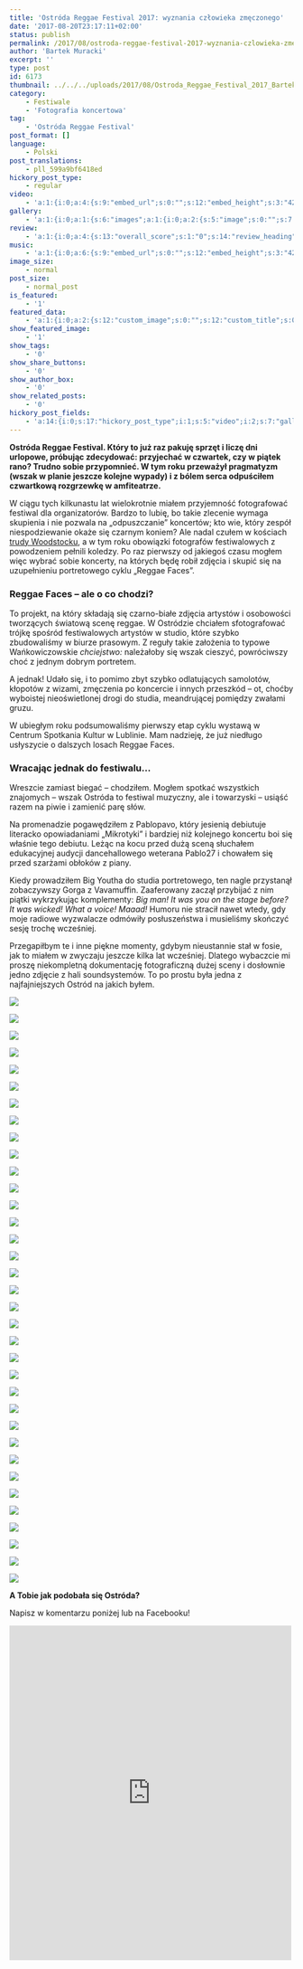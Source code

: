 ```yaml
---
title: 'Ostróda Reggae Festival 2017: wyznania człowieka zmęczonego'
date: '2017-08-20T23:17:11+02:00'
status: publish
permalink: /2017/08/ostroda-reggae-festival-2017-wyznania-czlowieka-zmeczonego
author: 'Bartek Muracki'
excerpt: ''
type: post
id: 6173
thumbnail: ../../../uploads/2017/08/Ostroda_Reggae_Festival_2017_Bartek_Muracki-034-4828.jpg
category:
    - Festiwale
    - 'Fotografia koncertowa'
tag:
    - 'Ostróda Reggae Festival'
post_format: []
language:
    - Polski
post_translations:
    - pll_599a9bf6418ed
hickory_post_type:
    - regular
video:
    - 'a:1:{i:0;a:4:{s:9:"embed_url";s:0:"";s:12:"embed_height";s:3:"420";s:15:"self_hosted_url";s:0:"";s:18:"self_hosted_height";s:3:"420";}}'
gallery:
    - 'a:1:{i:0;a:1:{s:6:"images";a:1:{i:0;a:2:{s:5:"image";s:0:"";s:7:"caption";s:0:"";}}}}'
review:
    - 'a:1:{i:0;a:4:{s:13:"overall_score";s:1:"0";s:14:"review_heading";s:0:"";s:12:"summary_text";s:0:"";s:8:"criteria";a:1:{i:0;a:2:{s:4:"name";s:0:"";s:5:"score";s:1:"0";}}}}'
music:
    - 'a:1:{i:0;a:6:{s:9:"embed_url";s:0:"";s:12:"embed_height";s:3:"420";s:16:"soundcloud_embed";s:0:"";s:33:"soundcloud_include_featured_image";s:1:"0";s:13:"spotify_embed";s:0:"";s:30:"spotify_include_featured_image";s:1:"0";}}'
image_size:
    - normal
post_size:
    - normal_post
is_featured:
    - '1'
featured_data:
    - 'a:1:{i:0;a:2:{s:12:"custom_image";s:0:"";s:12:"custom_title";s:0:"";}}'
show_featured_image:
    - '1'
show_tags:
    - '0'
show_share_buttons:
    - '0'
show_author_box:
    - '0'
show_related_posts:
    - '0'
hickory_post_fields:
    - 'a:14:{i:0;s:17:"hickory_post_type";i:1;s:5:"video";i:2;s:7:"gallery";i:3;s:6:"review";i:4;s:5:"music";i:5;s:10:"image_size";i:6;s:9:"post_size";i:7;s:11:"is_featured";i:8;s:13:"featured_data";i:9;s:19:"show_featured_image";i:10;s:9:"show_tags";i:11;s:18:"show_share_buttons";i:12;s:15:"show_author_box";i:13;s:18:"show_related_posts";}'
---
```

 **Ostróda Reggae Festival. Który to już raz pakuję sprzęt i liczę dni urlopowe, próbując zdecydować: przyjechać w czwartek, czy w piątek rano? Trudno sobie przypomnieć. W tym roku przeważył pragmatyzm (wszak w planie jeszcze kolejne wypady) i z bólem serca odpuściłem czwartkową rozgrzewkę w amfiteatrze.**

W ciągu tych kilkunastu lat wielokrotnie miałem przyjemność fotografować festiwal dla organizatorów. Bardzo to lubię, bo takie zlecenie wymaga skupienia i nie pozwala na „odpuszczanie” koncertów; kto wie, który zespół niespodziewanie okaże się czarnym koniem? Ale nadal czułem w kościach [trudy Woodstocku](http://music.bartekmuracki.com/2017/08/przystanek-woodstock-2017-woodstockowe-zycie/), a w tym roku obowiązki fotografów festiwalowych z powodzeniem pełnili koledzy. Po raz pierwszy od jakiegoś czasu mogłem więc wybrać sobie koncerty, na których będę robił zdjęcia i skupić się na uzupełnieniu portretowego cyklu „Reggae Faces”.

### Reggae Faces – ale o co chodzi?

To projekt, na który składają się czarno-białe zdjęcia artystów i osobowości tworzących światową scenę reggae. W Ostródzie chciałem sfotografować trójkę spośród festiwalowych artystów w studio, które szybko zbudowaliśmy w biurze prasowym. Z reguły takie założenia to typowe Wańkowiczowskie *chciejstwo:* należałoby się wszak cieszyć, powróciwszy choć z jednym dobrym portretem.

A jednak! Udało się, i to pomimo zbyt szybko odlatujących samolotów, kłopotów z wizami, zmęczenia po koncercie i innych przeszkód – ot, choćby wyboistej nieoświetlonej drogi do studia, meandrującej pomiędzy zwałami gruzu.

W ubiegłym roku podsumowaliśmy pierwszy etap cyklu wystawą w Centrum Spotkania Kultur w Lublinie. Mam nadzieję, że już niedługo usłyszycie o dalszych losach Reggae Faces.

### Wracając jednak do festiwalu…

Wreszcie zamiast biegać – chodziłem. Mogłem spotkać wszystkich znajomych – wszak Ostróda to festiwal muzyczny, ale i towarzyski – usiąść razem na piwie i zamienić parę słów.

Na promenadzie pogawędziłem z Pablopavo, który jesienią debiutuje literacko opowiadaniami „Mikrotyki” i bardziej niż kolejnego koncertu boi się właśnie tego debiutu. Leżąc na kocu przed dużą sceną słuchałem edukacyjnej audycji dancehallowego weterana Pablo27 i chowałem się przed szarżami obłoków z piany.

Kiedy prowadziłem Big Youtha do studia portretowego, ten nagle przystanął zobaczywszy Gorga z Vavamuffin. Zaaferowany zaczął przybijać z nim piątki wykrzykując komplementy: *Big man! It was you on the stage before? It was wicked! What a voice! Maaad!* Humoru nie stracił nawet wtedy, gdy moje radiowe wyzwalacze odmówiły posłuszeństwa i musieliśmy skończyć sesję trochę wcześniej.

Przegapiłbym te i inne piękne momenty, gdybym nieustannie stał w fosie, jak to miałem w zwyczaju jeszcze kilka lat wcześniej. Dlatego wybaczcie mi proszę niekompletną dokumentację fotograficzną dużej sceny i dosłownie jedno zdjęcie z hali soundsystemów. To po prostu była jedna z najfajniejszych Ostród na jakich byłem.

![](http://music.bartekmuracki.com/wp-content/uploads/2017/08/Ostroda_Reggae_Festival_2017_Bartek_Muracki-001-2.jpg)

![](http://music.bartekmuracki.com/wp-content/uploads/2017/08/Ostroda_Reggae_Festival_2017_Bartek_Muracki-002-1796.jpg)

![](http://music.bartekmuracki.com/wp-content/uploads/2017/08/Ostroda_Reggae_Festival_2017_Bartek_Muracki-003-2017.jpg)

![](http://music.bartekmuracki.com/wp-content/uploads/2017/08/Ostroda_Reggae_Festival_2017_Bartek_Muracki-004-2054.jpg)

![](http://music.bartekmuracki.com/wp-content/uploads/2017/08/Ostroda_Reggae_Festival_2017_Bartek_Muracki-005-2102.jpg)

![](http://music.bartekmuracki.com/wp-content/uploads/2017/08/Ostroda_Reggae_Festival_2017_Bartek_Muracki-006-1837.jpg)

![](http://music.bartekmuracki.com/wp-content/uploads/2017/08/Ostroda_Reggae_Festival_2017_Bartek_Muracki-007-2373.jpg)

![](http://music.bartekmuracki.com/wp-content/uploads/2017/08/Ostroda_Reggae_Festival_2017_Bartek_Muracki-008-2739.jpg)

![](http://music.bartekmuracki.com/wp-content/uploads/2017/08/Ostroda_Reggae_Festival_2017_Bartek_Muracki-009-2862.jpg)

![](http://music.bartekmuracki.com/wp-content/uploads/2017/08/Ostroda_Reggae_Festival_2017_Bartek_Muracki-010-2908.jpg)

![](http://music.bartekmuracki.com/wp-content/uploads/2017/08/Ostroda_Reggae_Festival_2017_Bartek_Muracki-011-2414.jpg)

![](http://music.bartekmuracki.com/wp-content/uploads/2017/08/Ostroda_Reggae_Festival_2017_Bartek_Muracki-012-3023.jpg)

![](http://music.bartekmuracki.com/wp-content/uploads/2017/08/Ostroda_Reggae_Festival_2017_Bartek_Muracki-013-3148.jpg)

![](http://music.bartekmuracki.com/wp-content/uploads/2017/08/Ostroda_Reggae_Festival_2017_Bartek_Muracki-014-3197.jpg)

![](http://music.bartekmuracki.com/wp-content/uploads/2017/08/Ostroda_Reggae_Festival_2017_Bartek_Muracki-015-3338.jpg)

![](http://music.bartekmuracki.com/wp-content/uploads/2017/08/Ostroda_Reggae_Festival_2017_Bartek_Muracki-016-3391.jpg)

![](http://music.bartekmuracki.com/wp-content/uploads/2017/08/Ostroda_Reggae_Festival_2017_Bartek_Muracki-017-3416.jpg)

![](http://music.bartekmuracki.com/wp-content/uploads/2017/08/Ostroda_Reggae_Festival_2017_Bartek_Muracki-018-3575.jpg)

![](http://music.bartekmuracki.com/wp-content/uploads/2017/08/Ostroda_Reggae_Festival_2017_Bartek_Muracki-019-3073.jpg)

![](http://music.bartekmuracki.com/wp-content/uploads/2017/08/Ostroda_Reggae_Festival_2017_Bartek_Muracki-020-3096.jpg)

![](http://music.bartekmuracki.com/wp-content/uploads/2017/08/Ostroda_Reggae_Festival_2017_Bartek_Muracki-021-3474.jpg)

![](http://music.bartekmuracki.com/wp-content/uploads/2017/08/Ostroda_Reggae_Festival_2017_Bartek_Muracki-022-3559.jpg)

![](http://music.bartekmuracki.com/wp-content/uploads/2017/08/Ostroda_Reggae_Festival_2017_Bartek_Muracki-023-3899.jpg)

![](http://music.bartekmuracki.com/wp-content/uploads/2017/08/Ostroda_Reggae_Festival_2017_Bartek_Muracki-024-3607.jpg)

![](http://music.bartekmuracki.com/wp-content/uploads/2017/08/Ostroda_Reggae_Festival_2017_Bartek_Muracki-025-3626.jpg)

![](http://music.bartekmuracki.com/wp-content/uploads/2017/08/Ostroda_Reggae_Festival_2017_Bartek_Muracki-026-3946.jpg)

![](http://music.bartekmuracki.com/wp-content/uploads/2017/08/Ostroda_Reggae_Festival_2017_Bartek_Muracki-027-3966.jpg)

![](http://music.bartekmuracki.com/wp-content/uploads/2017/08/Ostroda_Reggae_Festival_2017_Bartek_Muracki-028-4227.jpg)

![](http://music.bartekmuracki.com/wp-content/uploads/2017/08/Ostroda_Reggae_Festival_2017_Bartek_Muracki-029-4395.jpg)

![](http://music.bartekmuracki.com/wp-content/uploads/2017/08/Ostroda_Reggae_Festival_2017_Bartek_Muracki-030-4724.jpg)

![](http://music.bartekmuracki.com/wp-content/uploads/2017/08/Ostroda_Reggae_Festival_2017_Bartek_Muracki-031-4569.jpg)

![](http://music.bartekmuracki.com/wp-content/uploads/2017/08/Ostroda_Reggae_Festival_2017_Bartek_Muracki-032-4990.jpg)

![](http://music.bartekmuracki.com/wp-content/uploads/2017/08/Ostroda_Reggae_Festival_2017_Bartek_Muracki-033-2.jpg)

![](http://music.bartekmuracki.com/wp-content/uploads/2017/08/Ostroda_Reggae_Festival_2017_Bartek_Muracki-034-4828.jpg)

![](http://music.bartekmuracki.com/wp-content/uploads/2017/08/Ostroda_Reggae_Festival_2017_Bartek_Muracki-035-5240.jpg)

**A Tobie jak podobała się Ostróda?**

Napisz w komentarzu poniżej lub na Facebooku!

<iframe frameborder="0" height="592" scrolling="no" src="https://www.facebook.com/plugins/post.php?href=https%3A%2F%2Fwww.facebook.com%2Fbartekmuracki.photography%2Fposts%2F1505255769520504&width=500" style="border: none; overflow: hidden;" width="500"></iframe>